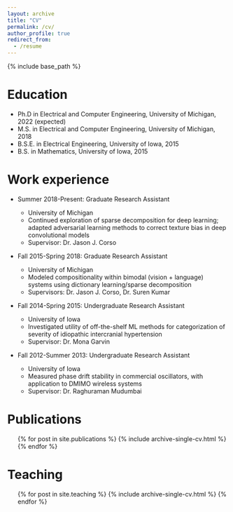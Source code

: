 ```yaml
---
layout: archive
title: "CV"
permalink: /cv/
author_profile: true
redirect_from:
  - /resume
---
```


{% include base_path %}

Education
======
* Ph.D in Electrical and Computer Engineering, University of Michigan, 2022 (expected)
* M.S. in Electrical and Computer Engineering, University of Michigan, 2018
* B.S.E. in Electrical Engineering, University of Iowa, 2015
* B.S. in Mathematics, University of Iowa, 2015

Work experience
======
* Summer 2018-Present: Graduate Research Assistant
  * University of Michigan
  * Continued exploration of sparse decomposition for deep learning; adapted adversarial learning methods to correct texture bias in deep convolutional models
  * Supervisor: Dr. Jason J. Corso
  
* Fall 2015-Spring 2018: Graduate Research Assistant
  * University of Michigan
  * Modeled compositionality within bimodal (vision + language) systems using dictionary learning/sparse decomposition
  * Supervisors: Dr. Jason J. Corso, Dr. Suren Kumar
  
* Fall 2014-Spring 2015: Undergraduate Research Assistant
  * University of Iowa
  * Investigated utility of off-the-shelf ML methods for categorization of severity of idiopathic intercranial hypertension
  * Supervisor: Dr. Mona Garvin

* Fall 2012-Summer 2013: Undergraduate Research Assistant
  * University of Iowa
  * Measured phase drift stability in commercial oscillators, with application to DMIMO wireless systems
  * Supervisor: Dr. Raghuraman Mudumbai

Publications
======
  <ul>{% for post in site.publications %}
    {% include archive-single-cv.html %}
  {% endfor %}</ul>

Teaching
======
  <ul>{% for post in site.teaching %}
    {% include archive-single-cv.html %}
  {% endfor %}</ul>